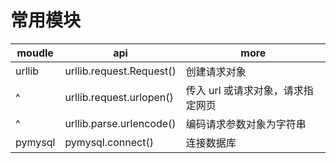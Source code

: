 # 常用模块

| moudle  | api                      | more                              |
| ------- | ------------------------ | --------------------------------- |
| urllib  | urllib.request.Request() | 创建请求对象                      |
| ^       | urllib.request.urlopen() | 传入 url 或请求对象，请求指定网页 |
| ^       | urllib.parse.urlencode() | 编码请求参数对象为字符串          |
| pymysql | pymysql.connect()        | 连接数据库                        |
